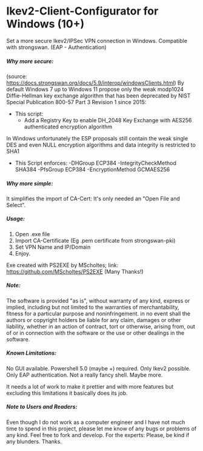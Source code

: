 # Ikev2-Client-Configurator for Windows (10+)

Set a more secure Ikev2/IPSec VPN connection in Windows. Compatible with strongswan. (EAP - Authentication)

##### Why more secure:

(source: https://docs.strongswan.org/docs/5.9/interop/windowsClients.html)
By default Windows 7 up to Windows 11 propose only the weak modp1024 Diffie-Hellman key exchange algorithm that has been deprecated by NIST Special Publication 800-57 Part 3 Revision 1 since 2015:
- This script:
    - Add a Registry Key to enable DH_2048 Key Exchange with AES256 authenticated encryption algorithm

In Windows unfortunately the ESP proposals still contain the weak single DES and even NULL encryption algorithms and data integrity is restricted to SHA1
- This Script enforces:
  -DHGroup ECP384 
  -IntegrityCheckMethod SHA384 
  -PfsGroup ECP384 
  -EncryptionMethod GCMAES256

##### Why more simple:

It simplifies the import of CA-Cert: It's only needed an "Open File and Select".

##### Usage:

1. Open .exe file
2. Import CA-Certificate (Eg .pem certificate from strongswan-pki)
3. Set VPN Name and IP/Domain
4. Enjoy.


Exe created with PS2EXE by MScholtes; link: https://github.com/MScholtes/PS2EXE
(Many Thanks!)

##### Note:

The software is provided "as is", without warranty of any kind, express or implied, including but not limited to the warranties of merchantability, fitness for a particular purpose and noninfringement. in no event shall the authors or copyright holders be liable for any claim, damages or other liability, whether in an action of contract, tort or otherwise, arising from, out of or in connection with the software or the use or other dealings in the software.

##### Known Limitations:

No GUI available. Powershell 5.0 (maybe +) required. 
Only Ikev2 possible.
Only EAP authentication.
Not a really fancy shell.
Maybe more.

It needs a lot of work to make it prettier and with more features but excluding this limitations it basically does its job.

##### Note to Users and Readers:
Even though I do not work as a computer engineer and I have not much time to spend in this project, please let me know of any bugs or problems of any kind. 
Feel free to fork and develop.
For the experts: Please, be kind if any blunders. Thanks.
